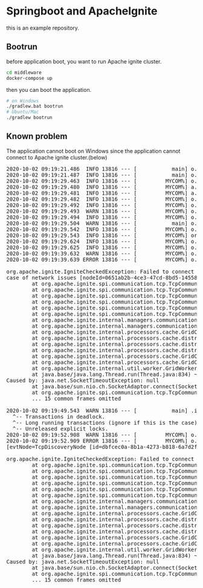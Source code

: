 # Springboot and ApacheIgnite

this is an example repository.


## Bootrun

before application boot, you want to run Apache ignite cluster.

```bash
cd middleware
docker-compose up
```

then you can boot the application.

```bash
# on Windows
./gradlew.bat bootrun
# Ubuntu/Mac
./gradlew bootrun
```

## Known problem

The application cannot boot on Windows since the application cannot connect to Apache ignite cluster.(below)

<pre>
2020-10-02 09:19:21.486  INFO 13816 --- [           main] o.a.i.i.IgniteKernal%MYCOM     : Non-loopback local IPs: 10.206.153.190, 169.254.0.174, 169.254.30.6, 172.18.70.145, 192.168.178.55, 2001:240:168:a05c:0:0:1:1c9b, fe80:0:0:0:69a2:c469:3d0a:1e06%eth10, fe80:0:0:0:8027:217a:809:408f%eth21, fe80:0:0:0:aca5:6390:b21d:acde%eth4, fe80:0:0:0:f871:7a55:ce89:ff4e%eth0
2020-10-02 09:19:21.487  INFO 13816 --- [           main] o.a.i.i.IgniteKernal%MYCOM     : Enabled local MACs: 00155DCEB121, 00FF61B2D2ED, 021551CE7882, 10E7C64164B7
2020-10-02 09:19:29.463  INFO 13816 --- [         MYCOM%] o.a.i.spi.discovery.tcp.TcpDiscoverySpi  : Router node: TcpDiscoveryNode [id=417f78d6-cf14-47e7-a6c2-ab742cba670c, consistentId=127.0.0.1,172.18.0.2:47500, addrs=ArrayList [127.0.0.1, 172.18.0.2], sockAddrs=HashSet [/172.18.0.2:47500, /127.0.0.1:47500], discPort=47500, order=2, intOrder=2, lastExchangeTime=1601597967193, loc=false, ver=2.8.1#20200521-sha1:86422096, isClient=false]
2020-10-02 09:19:29.480  INFO 13816 --- [         MYCOM%] a.i.i.c.DistributedBaselineConfiguration : Baseline parameter 'baselineAutoAdjustEnabled' was changed from 'null' to 'true'
2020-10-02 09:19:29.481  INFO 13816 --- [         MYCOM%] a.i.i.c.DistributedBaselineConfiguration : Baseline parameter 'baselineAutoAdjustTimeout' was changed from 'null' to '0'
2020-10-02 09:19:29.482  INFO 13816 --- [         MYCOM%] o.a.i.i.p.query.h2.IgniteH2Indexing      : SQL parameter 'sql.disabledFunctions' was changed from 'null' to '[FILE_WRITE, CANCEL_SESSION, MEMORY_USED, CSVREAD, LINK_SCHEMA, MEMORY_FREE, FILE_READ, CSVWRITE, SESSION_ID, LOCK_MODE]'
2020-10-02 09:19:29.492  INFO 13816 --- [         MYCOM%] o.a.i.i.p.c.GridClusterStateProcessor    : Received activate request with BaselineTopology[id=0]
2020-10-02 09:19:29.493  WARN 13816 --- [         MYCOM%] o.a.i.i.p.c.GridClusterStateProcessor    : Received state finish message with unexpected ID: ChangeGlobalStateFinishMessage [id=68a6da6e471-0f01a2f6-eec9-4b6a-8419-ba2d834f9f07, reqId=dbfcec0a-8b1a-4273-b818-6a7d2f0a67d5, clusterActive=true, transitionRes=true]
2020-10-02 09:19:29.494  INFO 13816 --- [         MYCOM%] o.a.i.i.p.cache.mvcc.MvccProcessorImpl   : Assigned mvcc coordinator [crd=MvccCoordinator [topVer=AffinityTopologyVersion [topVer=3, minorTopVer=0], nodeId=0651ab2b-4ce3-47cd-8bd5-1455834f580d, ver=1601597521524, local=false, initialized=false]]
2020-10-02 09:19:29.504  WARN 13816 --- [           main] o.a.i.i.m.d.GridDiscoveryManager         : Local java version is different from remote [loc=11, rmt=8]
2020-10-02 09:19:29.542  INFO 13816 --- [         MYCOM%] o.apache.ignite.internal.exchange.time   : Started exchange init [topVer=AffinityTopologyVersion [topVer=3, minorTopVer=0], crd=false, evt=NODE_JOINED, evtNode=dbfcec0a-8b1a-4273-b818-6a7d2f0a67d5, customEvt=null, allowMerge=true, exchangeFreeSwitch=false]
2020-10-02 09:19:29.543  INFO 13816 --- [         MYCOM%] org.apache.ignite.cache.msg              : Components activation performed in 0 ms.
2020-10-02 09:19:29.624  INFO 13816 --- [         MYCOM%] o.a.i.i.p.cache.GridCacheProcessor       : Started cache [name=ignite-sys-cache, id=-2100569601, dataRegionName=sysMemPlc, mode=REPLICATED, atomicity=TRANSACTIONAL, backups=2147483647, mvcc=false]
2020-10-02 09:19:29.625  INFO 13816 --- [         MYCOM%] o.a.i.i.p.cache.GridCacheProcessor       : Starting caches on local join performed in 84 ms.
2020-10-02 09:19:39.632  WARN 13816 --- [         MYCOM%] o.a.i.s.c.tcp.TcpCommunicationSpi        : Connection timed out (will stop attempts to perform the connect) [node=0651ab2b-4ce3-47cd-8bd5-1455834f580d, connTimeoutStgy=ExponentialBackoffTimeoutStrategy [maxTimeout=600000, totalTimeout=10000, startNanos=780146404389800, currTimeout=16000], failureDetectionTimeoutEnabled=true, timeout=1122, err=null, addr=/172.18.0.3:47100]
2020-10-02 09:19:39.639 ERROR 13816 --- [         MYCOM%] o.a.i.s.c.tcp.TcpCommunicationSpi        : Failed to send message to remote node [node=TcpDiscoveryNode [id=0651ab2b-4ce3-47cd-8bd5-1455834f580d, consistentId=127.0.0.1,172.18.0.3:47500, addrs=ArrayList [127.0.0.1, 172.18.0.3], sockAddrs=HashSet [/127.0.0.1:47500, /172.18.0.3:47500], discPort=47500, order=1, intOrder=1, lastExchangeTime=1601597964935, loc=false, ver=2.8.1#20200521-sha1:86422096, isClient=false], msg=GridIoMessage [plc=2, topic=TOPIC_CACHE, topicOrd=8, ordered=false, timeout=0, skipOnTimeout=false, msg=GridDhtPartitionsSingleMessage [parts=null, partCntrs=null, partsSizes=null, partHistCntrs=null, err=null, client=true, exchangeStartTime=780146272658700, finishMsg=null, super=GridDhtPartitionsAbstractMessage [exchId=GridDhtPartitionExchangeId [topVer=AffinityTopologyVersion [topVer=3, minorTopVer=0], discoEvt=DiscoveryEvent [evtNode=TcpDiscoveryNode [id=dbfcec0a-8b1a-4273-b818-6a7d2f0a67d5, consistentId=dbfcec0a-8b1a-4273-b818-6a7d2f0a67d5, addrs=ArrayList [0:0:0:0:0:0:0:1, 10.206.153.190, 127.0.0.1, 172.18.70.145, 192.168.178.55, 2001:240:168:a05c:0:0:1:1c9b], sockAddrs=HashSet [/10.206.153.190:0, /0:0:0:0:0:0:0:1:0, /127.0.0.1:0, MYCOM.mshome.net/172.18.70.145:0, MYCOM/169.254.30.6:0, /2001:240:168:a05c:0:0:1:1c9b:0, /192.168.178.55:0], discPort=0, order=3, intOrder=0, lastExchangeTime=1601597961492, loc=true, ver=2.8.1#20200521-sha1:86422096, isClient=true], topVer=3, nodeId8=dbfcec0a, msg=null, type=NODE_JOINED, tstamp=1601597969493], nodeId=dbfcec0a, evt=NODE_JOINED], lastVer=GridCacheVersion [topVer=0, order=1601597960490, nodeOrder=0], super=GridCacheMessage [msgId=1, depInfo=null, lastAffChangedTopVer=AffinityTopologyVersion [topVer=-1, minorTopVer=0], err=null, skipPrepare=false]]]]]

org.apache.ignite.IgniteCheckedException: Failed to connect to node (is node still alive?). Make sure that each ComputeTask and cache Transaction has a timeout set in order to prevent parties from waiting forever in
case of network issues [nodeId=0651ab2b-4ce3-47cd-8bd5-1455834f580d, addrs=[/172.18.0.3:47100, /127.0.0.1:47100]]
        at org.apache.ignite.spi.communication.tcp.TcpCommunicationSpi.createNioSession(TcpCommunicationSpi.java:3738) ~[ignite-core-2.8.1.jar:2.8.1]
        at org.apache.ignite.spi.communication.tcp.TcpCommunicationSpi.createTcpClient(TcpCommunicationSpi.java:3458) ~[ignite-core-2.8.1.jar:2.8.1]
        at org.apache.ignite.spi.communication.tcp.TcpCommunicationSpi.createCommunicationClient(TcpCommunicationSpi.java:3198) ~[ignite-core-2.8.1.jar:2.8.1]
        at org.apache.ignite.spi.communication.tcp.TcpCommunicationSpi.reserveClient(TcpCommunicationSpi.java:3078) ~[ignite-core-2.8.1.jar:2.8.1]
        at org.apache.ignite.spi.communication.tcp.TcpCommunicationSpi.sendMessage0(TcpCommunicationSpi.java:2918) ~[ignite-core-2.8.1.jar:2.8.1]
        at org.apache.ignite.spi.communication.tcp.TcpCommunicationSpi.sendMessage(TcpCommunicationSpi.java:2877) ~[ignite-core-2.8.1.jar:2.8.1]
        at org.apache.ignite.internal.managers.communication.GridIoManager.send(GridIoManager.java:2035) ~[ignite-core-2.8.1.jar:2.8.1]
        at org.apache.ignite.internal.managers.communication.GridIoManager.sendToGridTopic(GridIoManager.java:2132) ~[ignite-core-2.8.1.jar:2.8.1]
        at org.apache.ignite.internal.processors.cache.GridCacheIoManager.send(GridCacheIoManager.java:1257) ~[ignite-core-2.8.1.jar:2.8.1]
        at org.apache.ignite.internal.processors.cache.distributed.dht.preloader.GridDhtPartitionsExchangeFuture.sendLocalPartitions(GridDhtPartitionsExchangeFuture.java:2020) ~[ignite-core-2.8.1.jar:2.8.1]
        at org.apache.ignite.internal.processors.cache.distributed.dht.preloader.GridDhtPartitionsExchangeFuture.clientOnlyExchange(GridDhtPartitionsExchangeFuture.java:1436) ~[ignite-core-2.8.1.jar:2.8.1]
        at org.apache.ignite.internal.processors.cache.distributed.dht.preloader.GridDhtPartitionsExchangeFuture.init(GridDhtPartitionsExchangeFuture.java:903) ~[ignite-core-2.8.1.jar:2.8.1]
        at org.apache.ignite.internal.processors.cache.GridCachePartitionExchangeManager$ExchangeWorker.body0(GridCachePartitionExchangeManager.java:3214) ~[ignite-core-2.8.1.jar:2.8.1]
        at org.apache.ignite.internal.processors.cache.GridCachePartitionExchangeManager$ExchangeWorker.body(GridCachePartitionExchangeManager.java:3063) ~[ignite-core-2.8.1.jar:2.8.1]
        at org.apache.ignite.internal.util.worker.GridWorker.run(GridWorker.java:120) ~[ignite-core-2.8.1.jar:2.8.1]
        at java.base/java.lang.Thread.run(Thread.java:834) ~[na:na]
Caused by: java.net.SocketTimeoutException: null
        at java.base/sun.nio.ch.SocketAdaptor.connect(SocketAdaptor.java:129) ~[na:na]
        at org.apache.ignite.spi.communication.tcp.TcpCommunicationSpi.createNioSession(TcpCommunicationSpi.java:3584) ~[ignite-core-2.8.1.jar:2.8.1]
        ... 15 common frames omitted

2020-10-02 09:19:49.543  WARN 13816 --- [           main] .i.p.c.GridCachePartitionExchangeManager : Failed to wait for initial partition map exchange. Possible reasons are:
  ^-- Transactions in deadlock.
  ^-- Long running transactions (ignore if this is the case).
  ^-- Unreleased explicit locks.
2020-10-02 09:19:52.908  WARN 13816 --- [         MYCOM%] o.a.i.s.c.tcp.TcpCommunicationSpi        : Connection timed out (will stop attempts to perform the connect) [node=0651ab2b-4ce3-47cd-8bd5-1455834f580d, connTimeoutStgy=ExponentialBackoffTimeoutStrategy [maxTimeout=600000, totalTimeout=10000, startNanos=780159679444300, currTimeout=16000], failureDetectionTimeoutEnabled=true, timeout=1178, err=null, addr=/172.18.0.3:47100]
2020-10-02 09:19:52.909 ERROR 13816 --- [         MYCOM%] o.a.i.s.c.tcp.TcpCommunicationSpi        : Failed to send message to remote node [node=TcpDiscoveryNode [id=0651ab2b-4ce3-47cd-8bd5-1455834f580d, consistentId=127.0.0.1,172.18.0.3:47500, addrs=ArrayList [127.0.0.1, 172.18.0.3], sockAddrs=HashSet [/127.0.0.1:47500, /172.18.0.3:47500], discPort=47500, order=1, intOrder=1, lastExchangeTime=1601597964935, loc=false, ver=2.8.1#20200521-sha1:86422096, isClient=false], msg=GridIoMessage [plc=2, topic=TOPIC_CACHE, topicOrd=8, ordered=false, timeout=0, skipOnTimeout=false, msg=GridDhtPartitionsSingleMessage [parts=null, partCntrs=null, partsSizes=null, partHistCntrs=null, err=null, client=true, exchangeStartTime=780146272658700, finishMsg=null, super=GridDhtPartitionsAbstractMessage [exchId=GridDhtPartitionExchangeId [topVer=AffinityTopologyVersion [topVer=3, minorTopVer=0], discoEvt=DiscoveryEvent
[evtNode=TcpDiscoveryNode [id=dbfcec0a-8b1a-4273-b818-6a7d2f0a67d5, consistentId=dbfcec0a-8b1a-4273-b818-6a7d2f0a67d5, addrs=ArrayList [0:0:0:0:0:0:0:1, 10.206.153.190, 127.0.0.1, 172.18.70.145, 192.168.178.55, 2001:240:168:a05c:0:0:1:1c9b], sockAddrs=HashSet [/10.206.153.190:0, /0:0:0:0:0:0:0:1:0, /127.0.0.1:0, MYCOM.mshome.net/172.18.70.145:0, MYCOM/169.254.30.6:0, /2001:240:168:a05c:0:0:1:1c9b:0, /192.168.178.55:0], discPort=0, order=3, intOrder=0, lastExchangeTime=1601597961492, loc=true, ver=2.8.1#20200521-sha1:86422096, isClient=true], topVer=3, nodeId8=dbfcec0a, msg=null, type=NODE_JOINED, tstamp=1601597969493], nodeId=dbfcec0a, evt=NODE_JOINED], lastVer=GridCacheVersion [topVer=0, order=1601597960490, nodeOrder=0], super=GridCacheMessage [msgId=1, depInfo=null, lastAffChangedTopVer=AffinityTopologyVersion [topVer=-1, minorTopVer=0], err=null, skipPrepare=false]]]]]

org.apache.ignite.IgniteCheckedException: Failed to connect to node (is node still alive?). Make sure that each ComputeTask and cache Transaction has a timeout set in order to prevent parties from waiting forever in case of network issues [nodeId=0651ab2b-4ce3-47cd-8bd5-1455834f580d, addrs=[/172.18.0.3:47100, /127.0.0.1:47100]]
        at org.apache.ignite.spi.communication.tcp.TcpCommunicationSpi.createNioSession(TcpCommunicationSpi.java:3738) ~[ignite-core-2.8.1.jar:2.8.1]
        at org.apache.ignite.spi.communication.tcp.TcpCommunicationSpi.createTcpClient(TcpCommunicationSpi.java:3458) ~[ignite-core-2.8.1.jar:2.8.1]
        at org.apache.ignite.spi.communication.tcp.TcpCommunicationSpi.createCommunicationClient(TcpCommunicationSpi.java:3198) ~[ignite-core-2.8.1.jar:2.8.1]
        at org.apache.ignite.spi.communication.tcp.TcpCommunicationSpi.reserveClient(TcpCommunicationSpi.java:3078) ~[ignite-core-2.8.1.jar:2.8.1]
        at org.apache.ignite.spi.communication.tcp.TcpCommunicationSpi.sendMessage0(TcpCommunicationSpi.java:2918) ~[ignite-core-2.8.1.jar:2.8.1]
        at org.apache.ignite.spi.communication.tcp.TcpCommunicationSpi.sendMessage(TcpCommunicationSpi.java:2877) ~[ignite-core-2.8.1.jar:2.8.1]
        at org.apache.ignite.internal.managers.communication.GridIoManager.send(GridIoManager.java:2035) ~[ignite-core-2.8.1.jar:2.8.1]
        at org.apache.ignite.internal.managers.communication.GridIoManager.sendToGridTopic(GridIoManager.java:2132) ~[ignite-core-2.8.1.jar:2.8.1]
        at org.apache.ignite.internal.processors.cache.GridCacheIoManager.send(GridCacheIoManager.java:1257) ~[ignite-core-2.8.1.jar:2.8.1]
        at org.apache.ignite.internal.processors.cache.distributed.dht.preloader.GridDhtPartitionsExchangeFuture.sendLocalPartitions(GridDhtPartitionsExchangeFuture.java:2020) ~[ignite-core-2.8.1.jar:2.8.1]
        at org.apache.ignite.internal.processors.cache.distributed.dht.preloader.GridDhtPartitionsExchangeFuture.clientOnlyExchange(GridDhtPartitionsExchangeFuture.java:1436) ~[ignite-core-2.8.1.jar:2.8.1]
        at org.apache.ignite.internal.processors.cache.distributed.dht.preloader.GridDhtPartitionsExchangeFuture.init(GridDhtPartitionsExchangeFuture.java:903) ~[ignite-core-2.8.1.jar:2.8.1]
        at org.apache.ignite.internal.processors.cache.GridCachePartitionExchangeManager$ExchangeWorker.body0(GridCachePartitionExchangeManager.java:3214) ~[ignite-core-2.8.1.jar:2.8.1]
        at org.apache.ignite.internal.processors.cache.GridCachePartitionExchangeManager$ExchangeWorker.body(GridCachePartitionExchangeManager.java:3063) ~[ignite-core-2.8.1.jar:2.8.1]
        at org.apache.ignite.internal.util.worker.GridWorker.run(GridWorker.java:120) ~[ignite-core-2.8.1.jar:2.8.1]
        at java.base/java.lang.Thread.run(Thread.java:834) ~[na:na]
Caused by: java.net.SocketTimeoutException: null
        at java.base/sun.nio.ch.SocketAdaptor.connect(SocketAdaptor.java:129) ~[na:na]
        at org.apache.ignite.spi.communication.tcp.TcpCommunicationSpi.createNioSession(TcpCommunicationSpi.java:3584) ~[ignite-core-2.8.1.jar:2.8.1]
        ... 15 common frames omitted
</pre>

